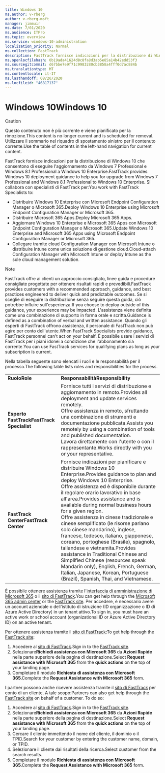 ```yaml
---
title: Windows 10
ms.author: v-rberg
author: v-rberg-msft
manager: jimmuir
ms.date: 7/01/2020
ms.audience: ITPro
ms.topic: overview
ms.service: windows-10-administration
localization_priority: Normal
ms.collection: FastTrack
description: FastTrack fornisce indicazioni per la distribuzione di Windows 10 che consentono di eseguire l'aggiornamento da Windows 7 Professional e Windows 8.1 Professional a Windows 10 Enterprise.
ms.openlocfilehash: 0b19ada41624d8c8fa8d3ab5e85a14b42edd53f3
ms.sourcegitcommit: d67bbe7e9f71c9983280cb3858a4fff0d7ac884b
ms.translationtype: MT
ms.contentlocale: it-IT
ms.lasthandoff: 08/20/2020
ms.locfileid: "46817137"
---
```

# <a name="windows-10"></a><span data-ttu-id="28cf1-103">Windows 10</span><span class="sxs-lookup"><span data-stu-id="28cf1-103">Windows 10</span></span>

> [!CAUTION]
> <span data-ttu-id="28cf1-104">Questo contenuto non è più corrente e viene pianificato per la rimozione.</span><span class="sxs-lookup"><span data-stu-id="28cf1-104">This content is no longer current and is scheduled for removal.</span></span> <span data-ttu-id="28cf1-105">Utilizzare il sommario nel riquadro di spostamento sinistro per il contenuto corrente.</span><span class="sxs-lookup"><span data-stu-id="28cf1-105">Use the table of contents in the left-hand navigation for current content.</span></span>

<span data-ttu-id="28cf1-106">FastTrack fornisce indicazioni per la distribuzione di Windows 10 che consentono di eseguire l'aggiornamento da Windows 7 Professional e Windows 8.1 Professional a Windows 10 Enterprise.</span><span class="sxs-lookup"><span data-stu-id="28cf1-106">FastTrack provides Windows 10 deployment guidance to help you for upgrade from Windows 7 Professional and Windows 8.1 Professional to Windows 10 Enterprise.</span></span> <span data-ttu-id="28cf1-107">Si collabora con specialisti di FastTrack per:</span><span class="sxs-lookup"><span data-stu-id="28cf1-107">You work with FastTrack Specialists to:</span></span>

- <span data-ttu-id="28cf1-108">Distribuire Windows 10 Enterprise con Microsoft Endpoint Configuration Manager o Microsoft 365.</span><span class="sxs-lookup"><span data-stu-id="28cf1-108">Deploy Windows 10 Enterprise using Microsoft Endpoint Configuration Manager or Microsoft 365.</span></span>
- <span data-ttu-id="28cf1-109">Distribuire Microsoft 365 Apps.</span><span class="sxs-lookup"><span data-stu-id="28cf1-109">Deploy Microsoft 365 Apps.</span></span> 
- <span data-ttu-id="28cf1-110">Aggiornare Windows 10 Enterprise e Microsoft 365 Apps con Microsoft Endpoint Configuration Manager o Microsoft 365.</span><span class="sxs-lookup"><span data-stu-id="28cf1-110">Update Windows 10 Enterprise and Microsoft 365 Apps using Microsoft Endpoint Configuration Manager or Microsoft 365.</span></span>
- <span data-ttu-id="28cf1-111">Collegare tramite cloud Configuration Manager con Microsoft Intune o distribuire Intune come unica soluzione di gestione cloud.</span><span class="sxs-lookup"><span data-stu-id="28cf1-111">Cloud-attach Configuration Manager with Microsoft Intune or deploy Intune as the sole cloud management solution.</span></span>
  
> [!NOTE]
> <span data-ttu-id="28cf1-112">FastTrack offre ai clienti un approccio consigliato, linee guida e procedure consigliate progettate per ottenere risultati rapidi e prevedibili.</span><span class="sxs-lookup"><span data-stu-id="28cf1-112">FastTrack provides customers with a recommended approach, guidance, and best practices engineered to deliver quick and predictable outcomes.</span></span> <span data-ttu-id="28cf1-113">Se si sceglie di eseguire la distribuzione senza seguire questa guida, ciò potrebbe influire sull'esperienza.</span><span class="sxs-lookup"><span data-stu-id="28cf1-113">If you choose to deploy outside of this guidance, your experience may be impacted.</span></span> <span data-ttu-id="28cf1-114">L'assistenza viene definita come una combinazione di supporto in forma orale e scritta.</span><span class="sxs-lookup"><span data-stu-id="28cf1-114">Guidance is defined as a combination of verbal and written assistance.</span></span> <span data-ttu-id="28cf1-115">Quando gli esperti di FastTrack offrono assistenza, il personale di FastTrack non può agire per conto dell'utente.</span><span class="sxs-lookup"><span data-stu-id="28cf1-115">When FastTrack Specialists provide guidance, FastTrack personnel can't act on your behalf.</span></span> <span data-ttu-id="28cf1-116">È possibile usare i servizi di FastTrack per i piani idonei a condizione che l'abbonamento sia corrente.</span><span class="sxs-lookup"><span data-stu-id="28cf1-116">You can use FastTrack services for qualifying plans as long as your subscription is current.</span></span>  
    
<span data-ttu-id="28cf1-117">Nella tabella seguente sono elencati i ruoli e le responsabilità per il processo.</span><span class="sxs-lookup"><span data-stu-id="28cf1-117">The following table lists roles and responsibilities for the process.</span></span>

|||
|:-----|:-----|
|<span data-ttu-id="28cf1-118">**Ruolo**</span><span class="sxs-lookup"><span data-stu-id="28cf1-118">**Role**</span></span> <br/> |<span data-ttu-id="28cf1-119">**Responsabilità**</span><span class="sxs-lookup"><span data-stu-id="28cf1-119">**Responsibility**</span></span> <br/> |
|<span data-ttu-id="28cf1-120">**Esperto FastTrack**</span><span class="sxs-lookup"><span data-stu-id="28cf1-120">**FastTrack Specialist**</span></span> <br/> |<span data-ttu-id="28cf1-121">Fornisce tutti i servizi di distribuzione e aggiornamento in remoto.</span><span class="sxs-lookup"><span data-stu-id="28cf1-121">Provides all deployment and update services remotely.</span></span>  <br/> <span data-ttu-id="28cf1-122">Offre assistenza in remoto, sfruttando una combinazione di strumenti e documentazione pubblicata.</span><span class="sxs-lookup"><span data-stu-id="28cf1-122">Assists you remotely by using a combination of tools and published documentation.</span></span> <br/> <span data-ttu-id="28cf1-123">Lavora direttamente con l'utente o con il rappresentante.</span><span class="sxs-lookup"><span data-stu-id="28cf1-123">Works directly with you or your representative.</span></span>|
|<span data-ttu-id="28cf1-124">**FastTrack Center**</span><span class="sxs-lookup"><span data-stu-id="28cf1-124">**FastTrack Center**</span></span>  <br/> |<span data-ttu-id="28cf1-125">Fornisce indicazioni per pianificare e distribuire Windows 10 Enterprise.</span><span class="sxs-lookup"><span data-stu-id="28cf1-125">Provides guidance to plan and deploy Windows 10 Enterprise.</span></span>   <br/> <span data-ttu-id="28cf1-126">Offre assistenza ed è disponibile durante il regolare orario lavorativo in base all'area.</span><span class="sxs-lookup"><span data-stu-id="28cf1-126">Provides assistance and is available during normal business hours for a given region.</span></span> <br/> <span data-ttu-id="28cf1-127">Offre assistenza in cinese tradizionale e cinese semplificato (le risorse parlano solo cinese mandarino), inglese, francese, tedesco, italiano, giapponese, coreano, portoghese (Brasile), spagnolo, tailandese e vietnamita.</span><span class="sxs-lookup"><span data-stu-id="28cf1-127">Provides assistance in Traditional Chinese and Simplified Chinese (resources speak Mandarin only), English, French, German, Italian, Japanese, Korean, Portuguese (Brazil), Spanish, Thai, and Vietnamese.</span></span>|
 
<span data-ttu-id="28cf1-128">È possibile ottenere assistenza tramite l'[interfaccia di amministrazione di Microsoft 365](https://go.microsoft.com/fwlink/?linkid=2032704) o il [sito di FastTrack](https://go.microsoft.com/fwlink/?linkid=780698).</span><span class="sxs-lookup"><span data-stu-id="28cf1-128">You can get help through the [Microsoft 365 admin center](https://go.microsoft.com/fwlink/?linkid=2032704) or the [FastTrack site](https://go.microsoft.com/fwlink/?linkid=780698).</span></span> <span data-ttu-id="28cf1-129">Per accedere, è necessario avere un account aziendale o dell'istituto di istruzione (ID organizzazione o ID di Azure Active Directory) in un tenant attivo.</span><span class="sxs-lookup"><span data-stu-id="28cf1-129">To sign in, you must have an active work or school account (organizational ID or Azure Active Directory ID) on an active tenant.</span></span> 

<span data-ttu-id="28cf1-130">Per ottenere assistenza tramite il [sito di FastTrack](https://go.microsoft.com/fwlink/?linkid=780698):</span><span class="sxs-lookup"><span data-stu-id="28cf1-130">To get help through the [FastTrack site](https://go.microsoft.com/fwlink/?linkid=780698):</span></span> 
1.    <span data-ttu-id="28cf1-131">Accedere al [sito di FastTrack](https://go.microsoft.com/fwlink/?linkid=780698).</span><span class="sxs-lookup"><span data-stu-id="28cf1-131">Sign in to the [FastTrack site](https://go.microsoft.com/fwlink/?linkid=780698).</span></span> 
2.    <span data-ttu-id="28cf1-132">Selezionare**Richiedi assistenza con Microsoft 365** da **Azioni Rapide** nella parte superiore della pagina di destinazione.</span><span class="sxs-lookup"><span data-stu-id="28cf1-132">Select **Request assistance with Microsoft 365** from the **quick actions** on the top of your landing page.</span></span>
3.    <span data-ttu-id="28cf1-133">Completare il modulo **Richiesta di assistenza con Microsoft 365**.</span><span class="sxs-lookup"><span data-stu-id="28cf1-133">Complete the **Request Assistance with Microsoft 365** form.</span></span>
  
<span data-ttu-id="28cf1-p105">I partner possono anche ricevere assistenza tramite il [sito di FastTrack](https://go.microsoft.com/fwlink/?linkid=780698) per conto di un cliente. A tale scopo:</span><span class="sxs-lookup"><span data-stu-id="28cf1-p105">Partners can also get help through the [FastTrack site](https://go.microsoft.com/fwlink/?linkid=780698) on behalf of a customer. To do so:</span></span>
1.    <span data-ttu-id="28cf1-136">Accedere al [sito di FastTrack](https://go.microsoft.com/fwlink/?linkid=780698).</span><span class="sxs-lookup"><span data-stu-id="28cf1-136">Sign in to the [FastTrack site](https://go.microsoft.com/fwlink/?linkid=780698).</span></span> 
2.    <span data-ttu-id="28cf1-137">Selezionare**Richiedi assistenza con Microsoft 365** da **Azioni Rapide** nella parte superiore della pagina di destinazione.</span><span class="sxs-lookup"><span data-stu-id="28cf1-137">Select **Request assistance with Microsoft 365** from the **quick actions** on the top of your landing page.</span></span>
3.    <span data-ttu-id="28cf1-138">Cercare il cliente immettendo il nome del cliente, il dominio o il TPID.</span><span class="sxs-lookup"><span data-stu-id="28cf1-138">Search for your customer by entering the customer name, domain, or TPID.</span></span>
4.    <span data-ttu-id="28cf1-139">Selezionare il cliente dai risultati della ricerca.</span><span class="sxs-lookup"><span data-stu-id="28cf1-139">Select customer from the search results.</span></span>
5.    <span data-ttu-id="28cf1-140">Completare il modulo **Richiesta di assistenza con Microsoft 365**.</span><span class="sxs-lookup"><span data-stu-id="28cf1-140">Complete the **Request Assistance with Microsoft 365** form.</span></span>
 
